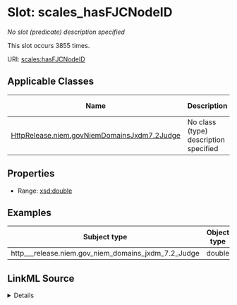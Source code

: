 

# Slot: scales_hasFJCNodeID


_No slot (predicate) description specified_






This slot occurs 3855 times.


URI: [scales:hasFJCNodeID](http://schemas.scales-okn.org/rdf/scales#hasFJCNodeID)



<!-- no inheritance hierarchy -->





## Applicable Classes

| Name | Description | Modifies Slot |
| --- | --- | --- |
| [HttpRelease.niem.govNiemDomainsJxdm7.2Judge](../classes/HttpRelease.niem.govNiemDomainsJxdm7.2Judge.md) | No class (type) description specified |  yes  |







## Properties

* Range: [xsd:double](http://www.w3.org/2001/XMLSchema#double)






## Examples

| Subject type | Object type | Example subject | Example object | Occurrences |
| --- | --- | --- | --- | --- |
| http___release.niem.gov_niem_domains_jxdm_7.2_Judge | double | scales:JudgeEntity/SJ000002 | 1388511.0 | 3855 |




## LinkML Source

<details>

```yaml
name: scales_hasFJCNodeID
annotations:
  count:
    tag: count
    value: 3855
description: No slot (predicate) description specified
examples:
- object:
    example_object: '1388511.0'
    example_object_type: double
    example_predicate: scales:hasFJCNodeID
    example_subject: scales:JudgeEntity/SJ000002
    example_subject_type: http___release.niem.gov_niem_domains_jxdm_7.2_Judge
from_schema: scales-kg
rank: 1000
slot_uri: scales:hasFJCNodeID
alias: scales_hasFJCNodeID
domain_of:
- http___release.niem.gov_niem_domains_jxdm_7.2_Judge
range: double

```
</details>
